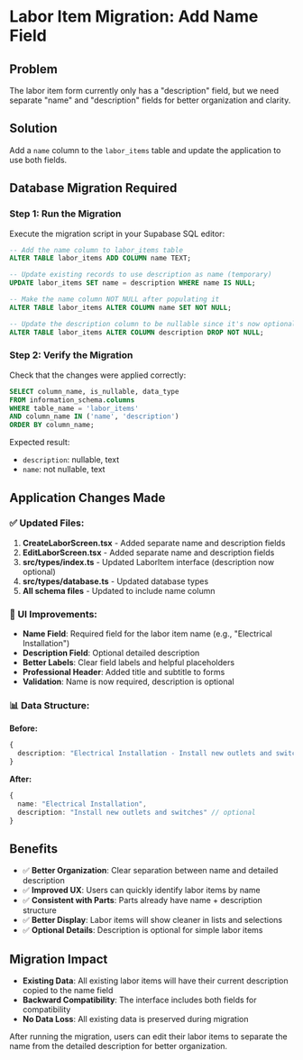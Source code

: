 # Labor Item Migration: Add Name Field

## Problem
The labor item form currently only has a "description" field, but we need separate "name" and "description" fields for better organization and clarity.

## Solution
Add a `name` column to the `labor_items` table and update the application to use both fields.

## Database Migration Required

### Step 1: Run the Migration
Execute the migration script in your Supabase SQL editor:

```sql
-- Add the name column to labor_items table
ALTER TABLE labor_items ADD COLUMN name TEXT;

-- Update existing records to use description as name (temporary)
UPDATE labor_items SET name = description WHERE name IS NULL;

-- Make the name column NOT NULL after populating it
ALTER TABLE labor_items ALTER COLUMN name SET NOT NULL;

-- Update the description column to be nullable since it's now optional
ALTER TABLE labor_items ALTER COLUMN description DROP NOT NULL;
```

### Step 2: Verify the Migration
Check that the changes were applied correctly:

```sql
SELECT column_name, is_nullable, data_type 
FROM information_schema.columns 
WHERE table_name = 'labor_items' 
AND column_name IN ('name', 'description')
ORDER BY column_name;
```

Expected result:
- `description`: nullable, text
- `name`: not nullable, text

## Application Changes Made

### ✅ Updated Files:
1. **CreateLaborScreen.tsx** - Added separate name and description fields
2. **EditLaborScreen.tsx** - Added separate name and description fields  
3. **src/types/index.ts** - Updated LaborItem interface (description now optional)
4. **src/types/database.ts** - Updated database types
5. **All schema files** - Updated to include name column

### 🎨 UI Improvements:
- **Name Field**: Required field for the labor item name (e.g., "Electrical Installation")
- **Description Field**: Optional detailed description
- **Better Labels**: Clear field labels and helpful placeholders
- **Professional Header**: Added title and subtitle to forms
- **Validation**: Name is now required, description is optional

### 📊 Data Structure:
**Before:**
```typescript
{
  description: "Electrical Installation - Install new outlets and switches"
}
```

**After:**
```typescript
{
  name: "Electrical Installation",
  description: "Install new outlets and switches" // optional
}
```

## Benefits
- ✅ **Better Organization**: Clear separation between name and detailed description
- ✅ **Improved UX**: Users can quickly identify labor items by name
- ✅ **Consistent with Parts**: Parts already have name + description structure
- ✅ **Better Display**: Labor items will show cleaner in lists and selections
- ✅ **Optional Details**: Description is optional for simple labor items

## Migration Impact
- **Existing Data**: All existing labor items will have their current description copied to the name field
- **Backward Compatibility**: The interface includes both fields for compatibility
- **No Data Loss**: All existing data is preserved during migration

After running the migration, users can edit their labor items to separate the name from the detailed description for better organization.
